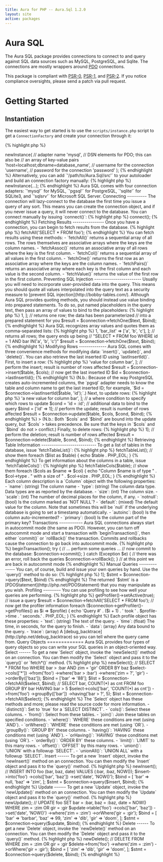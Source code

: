 ```yaml
---
title: Aura for PHP -- Aura.Sql 1.2.0
layout: site
active: packages
---
```


Aura SQL
========


The Aura SQL package provides connections to connect to and query against SQL
data sources such as MySQL, PostgreSQL, and Sqlite. The connections are mostly
wrappers around [PDO](http://php.net/PDO) connections.

This package is compliant with [PSR-0][], [PSR-1][], and [PSR-2][]. If you
notice compliance oversights, please send a patch via pull request.

[PSR-0]: https://github.com/php-fig/fig-standards/blob/master/accepted/PSR-0.md
[PSR-1]: https://github.com/php-fig/fig-standards/blob/master/accepted/PSR-1-basic-coding-standard.md
[PSR-2]: https://github.com/php-fig/fig-standards/blob/master/accepted/PSR-2-coding-style-guide.md

Getting Started
===============

Instantiation
-------------

The easiest way to get started is to use the `scripts/instance.php` script to
get a `ConnectionFactory` and create your connection through it:

{% highlight php %}
<?php
$connection_factory = include '/path/to/Aura.Sql/scripts/instance.php';
$connection = $connection_factory->newInstance(
    
    // adapter name
    'mysql',
    
    // DSN elements for PDO; this can also be
    // an array of key-value pairs
    'host=localhost;dbname=database_name',
    
    // username for the connection
    'username',
    
    // password for the connection
    'password'
);
{% endhighlight %}

Alternatively, you can add `'/path/to/Aura.Sql/src'` to your autoloader and
build an connection factory manually:
    
{% highlight php %}
<?php
use Aura\Sql\ConnectionFactory;
$connection_factory = new ConnectionFactory;
$connection = $connection_factory->newInstance(...);
{% endhighlight %}
    
Aura SQL comes with four connection adapters: `'mysql'` for MySQL, `'pgsql'`
for PostgreSQL, `'sqlite'` for SQLite3, and `'sqlsrv'` for Microsoft SQL
Server.

Connecting
----------

The connection will lazy-connect to the database the first time you issue a
query of any sort. This means you can create the connection object, and if you
never issue a query, it will never connect to the database.

You can connect manually by issuing `connect()`:

{% highlight php %}
<?php
$connection->connect();
{% endhighlight %}


Fetching Results
----------------

Once you have a connection, you can begin to fetch results from the database.

{% highlight php %}
<?php
// returns all rows
$result = $connection->fetchAll('SELECT * FROM foo');
{% endhighlight %}

You can fetch results using these methods:

- `fetchAll()` returns a sequential array of all rows. The rows themselves are
  associative arrays where the keys are the column names.

- `fetchAssoc()` returns an associative array of all rows where the key is the
  first column.

- `fetchCol()` returns a sequential array of all values in the first column.

- `fetchOne()` returns the first row as an associative array where the keys
  are the column names.

- `fetchPairs()` returns an associative array where each key is the first
  column and each value is the second column.

- `fetchValue()` returns the value of the first row in the first column.


Preventing SQL Injection
------------------------

Usually you will need to incorporate user-provided data into the query. This
means you should quote all values interpolated into the query text as a
security measure to [prevent SQL injection](http://bobby-tables.com/).

Although Aura SQL provides quoting methods, you should instead use value
binding into prepared statements. To do so, put named placeholders in the
query text, then pass an array of values to bind to the placeholders:

{% highlight php %}
<?php
// the text of the query
$text = 'SELECT * FROM foo WHERE id = :id';

// values to bind to query placeholders
$bind = [
    'id' => 1,
];

// returns one row; the data has been parameterized
// into a prepared statement for you
$result = $connection->fetchOne($text, $bind);
{% endhighlight %}

Aura SQL recognizes array values and quotes them as comma-separated lists:

{% highlight php %}
<?php
// the text of the query
$text = 'SELECT * FROM foo WHERE id = :id AND bar IN(:bar_list)';

// values to bind to query placeholders
$bind = [
    'id' => 1,
    'bar_list' => ['a', 'b', 'c'],
];

// returns all rows; the query ends up being
// "SELECT * FROM foo WHERE id = 1 AND bar IN('a', 'b', 'c')"
$result = $connection->fetchOne($text, $bind);
{% endhighlight %}


Modifying Rows
--------------

Aura SQL comes with three convenience methods for modifying data: `insert()`,
`update()`, and `delete()`. You can also retrieve the last inserted ID using
`lastInsertId()`.

First, to insert a row:

{% highlight php %}
<?php
// the table to insert into
$table = 'foo';

// the columns and values to insert
$cols = [
    'bar' => 'value for column bar',
];

// perform the insert; result is number of rows affected
$result = $connection->insert($table, $cols);

// now get the last inserted ID
$id = $connection->lastInsertId();
{% endhighlight %}

(N.b.: Because of the way PostgreSQL creates auto-incremented columns, the
`pgsql` adapter needs to know the table and column name to get the last
inserted ID; for example, `$id = $connection->lastInsertId($table, 'id');`.)

Next, to update rows:

{% highlight php %}
<?php
// the table to update
$table = 'foo';

// the new column values to set
$cols = [
    'bar' => 'a new value for column bar',
];

// a where condition to specify which rows to update
$cond = 'id = :id';

// additional data to bind to the query
$bind = ['id' => 1];

// perform the update; result is number of rows affected
$result = $connection->update($table, $cols, $cond, $bind);
{% endhighlight %}

> (N.b.: Both `$cols` and `$bind` are bound into the update query, but `$cols`
> takes precedence. Be sure that the keys in `$cols` and `$bind` do not
> conflict.)

Finally, to delete rows:

{% highlight php %}
<?php
// the table to delete from
$table = 'foo';

// a where condition to specify which rows to delete
$cond = 'id = :id';

// data to bind to the query
$bind = ['id' => 1];

// perform the deletion; result is number of rows affected
$result = $connection->delete($table, $cond, $bind);
{% endhighlight %}


Retrieving Table Information
----------------------------

To get a list of tables in the database, issue `fetchTableList()`:

{% highlight php %}
<?php
// get the list of tables
$list = $connection->fetchTableList();

// show them
foreach ($list as $table) {
    echo $table . PHP_EOL;
}
{% endhighlight %}

To get information about the columns in a table, issue `fetchTableCols()`:

{% highlight php %}
<?php
// the table to get cols for
$table = 'foo';

// get the cols
$cols = $connection->fetchTableCols($table);

// show them
foreach ($cols as $name => $col) {
    echo "Column $name is of type "
       . $col->type
       . " with a size of "
       . $col->size
       . PHP_EOL;
}
{% endhighlight %}

Each column description is a `Column` object with the following properties:

- `name`: (string) The column name

- `type`: (string) The column data type.  Data types are as reported by the database.

- `size`: (int) The column size.

- `scale`: (int) The number of decimal places for the column, if any.

- `notnull`: (bool) Is the column marked as `NOT NULL`?

- `default`: (mixed) The default value for the column. Note that sometimes this will be `null` if the underlying database is going to set a timestamp automatically.

- `autoinc`: (bool) Is the column auto-incremented?

- `primary`: (bool) Is the column part of the primary key?

Transactions
------------

Aura SQL connections always start in autocommit mode (the same as PDO). However,
you can turn off autocommit mode and start a transaction with
`beginTransaction()`, then either `commit()` or `rollBack()` the transaction.
Commits and rollbacks cause the connection to go back into autocommit mode.

{% highlight php %}
<?php
// turn off autocommit and start a transaction
$connection->beginTransaction();

try {
    // ... perform some queries ...
    // now commit to the database:
    $connection->commit();
} catch (Exception $e) {
    // there was an error, roll back the queries
    $connection->rollBack();
}

// at this point we are back in autocommit mode
{% endhighlight %}

    
Manual Queries
--------------

You can, of course, build and issue your own queries by hand. Use the
`query()` method to do so:

{% highlight php %}
<?php
$text = "SELECT * FROM foo WHERE id = :id";
$bind = ['id' => 1];
$stmt = $connection->query($text, $bind)
{% endhighlight %}

The returned `$stmt` is a [PDOStatement](http://php.net/PDOStatement) that you
may manipulate as you wish.

Profiling
---------

You can use profiling to see how well your queries are performing.

{% highlight php %}
<?php
// turn on the profiler
$connection->getProfiler()->setActive(true);

// issue a query
$result = $connection->fetchAll('SELECT * FROM foo');

// now get the profiler information
foreach ($connection->getProfiler()->getProfiles() as $i => $profile) {
    echo 'Query #' . ($i + 1)
       . ' took ' . $profile->time . ' seconds.'
       . PHP_EOL;
}
{% endhighlight %}
    
Each profile object has these properties:

- `text`: (string) The text of the query.

- `time`: (float) The time, in seconds, for the query to finish.

- `data`: (array) Any data bound to the query.

- `trace`: (array) A [debug_backtrace](http://php.net/debug_backtrace) so
  you can tell where the query came from.


Query Objects
=============

Aura SQL provides four types of query objects so you can write your SQL
queries in an object-oriented way.

Select
------

To get a new `Select` object, invoke the `newSelect()` method on an connection.
You can then modify the `Select` object and pass it to the `query()` or
`fetch*()` method.

{% highlight php %}
<?php
// create a new Select object
$select = $connection->newSelect();

// SELECT * FROM foo WHERE bar > :bar AND zim = 'gir' ORDER BY baz
$select->cols(['*'])
       ->from('foo')
       ->where('bar > :bar')
       ->where('zim = ?', 'gir')
       ->orderBy(['baz']);

$bind = ['bar' => '88'];

$list = $connection->fetchAll($select, $bind);

// SELECT bar, COUNT(*) as cnt FROM foo GROUP BY bar HAVING bar > 5
$select->cols(['bar', 'COUNT(*) as cnt'])
       ->from('foo')
       ->groupBy(['bar'])
       ->having('bar > ?', 5);

$list = $connection->fetchAll($select);
{% endhighlight %}

The `Select` object has these methods and more; please read the source code
for more information.

- `distinct()`: Set to `true` for a `SELECT DISTINCT`.

- `cols()`: Select these columns.

- `from()`: Select from these tables.

- `join()`: Join these tables on specified conditions.

- `where()`: `WHERE` these conditions are met (using `AND`).

- `orWhere()`: `WHERE` these conditions are met (using `OR`).

- `groupBy()`: `GROUP BY` these columns.

- `having()`: `HAVING` these conditions met (using `AND`).

- `orHaving()`: `HAVING` these conditions met (using `OR`).

- `orderBy()`: `ORDER BY` these columns.

- `limit()`: `LIMIT` to this many rows.

- `offset()`: `OFFSET` by this many rows.

- `union()`: `UNION` with a followup `SELECT`.

- `unionAll()`: `UNION ALL` with a followup `SELECT`.

Insert
------

To get a new `Insert` object, invoke the `newInsert()` method on an connection.
You can then modify the `Insert` object and pass it to the `query()` method.

{% highlight php %}
<?php
// create a new Insert object
$insert = $connection->newInsert();

// INSERT INTO foo (bar, baz, date) VALUES (:bar, :baz, NOW());
$insert->into('foo')
       ->cols(['bar', 'baz'])
       ->set('date', 'NOW()');

$bind = [
    'bar' => null,
    'baz' => 'zim',
];

$stmt = $connection->query($insert, $bind);
{% endhighlight %}

Update
------

To get a new `Update` object, invoke the `newUpdate()` method on an connection.
You can then modify the `Update` object and pass it to the `query()` method.

{% highlight php %}
<?php
// create a new Update object
$update = $connection->newUpdate();

// UPDATE foo SET bar = :bar, baz = :baz, date = NOW() WHERE zim = :zim OR gir = :gir
$update->table('foo')
       ->cols(['bar', 'baz'])
       ->set('date', 'NOW()')
       ->where('zim = :zim')
       ->orWhere('gir = :gir');

$bind = [
    'bar' => 'barbar',
    'baz' => 99,
    'zim' => 'dib',
    'gir' => 'doom',
];

$stmt = $connection->query($update, $bind);
{% endhighlight %}

Delete
------

To get a new `Delete` object, invoke the `newDelete()` method on an connection.
You can then modify the `Delete` object and pass it to the `query()` method.

{% highlight php %}
<?php
// create a new Delete object
$delete = $connection->newDelete();

// DELETE FROM WHERE zim = :zim OR gir = :gir
$delete->from('foo')
       ->where('zim = :zim')
       ->orWhere('gir = :gir');

$bind = [
    'zim' => 'dib',
    'gir' => 'doom',
];

$stmt = $connection->query($delete, $bind);
{% endhighlight %}
